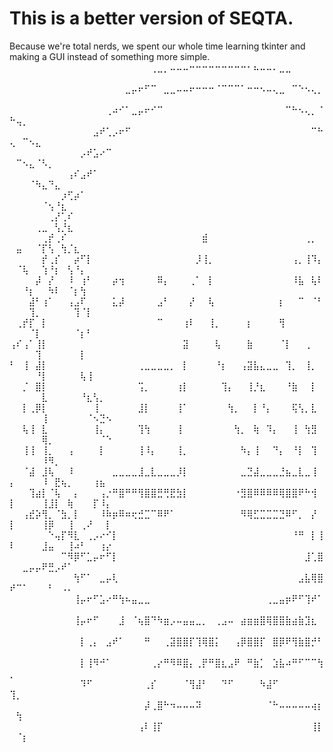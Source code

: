 # This is a better version of SEQTA.

Because we're total nerds, we spent our whole time learning tkinter and making a GUI instead of something more simple.
⠀⠀⠀⠀⠀⠀⠀⠀⠀⠀⠀⠀⠀⠀⠀⠀⠀⠀⠀⠀⠀⠀⢀⣀⡀⠤⠤⠤⠒⠒⠒⠒⠒⠒⠒⠒⠒⠂⠦⠤⠤⠄⣀⣀⠀⠀⠀⠀⠀⠀⠀⠀⠀⠀⠀⠀⠀⠀⠀⠀⠀⠀⠀⠀⠀
⠀⠀⠀⠀⠀⠀⠀⠀⠀⠀⠀⠀⠀⠀⠀⠀⠀⠀⣀⡤⠖⠋⠉⠀⣀⣀⠤⠤⠖⠒⠒⠒⠈⠉⠉⠉⠁⠒⠒⠢⠤⢄⣀⠀⠉⠑⠢⢄⡀⠀⠀⠀⠀⠀⠀⠀⠀⠀⠀⠀⠀⠀⠀⠀⠀
⠀⠀⠀⠀⠀⠀⠀⠀⠀⠀⠀⠀⠀⠀⠀⢀⠴⠊⠁⣀⡤⠖⠊⠉⠀⠀⠀⠀⠀⠀⠀⠀⠀⠀⠀⠀⠀⠀⠀⠀⠀⠀⠀⠉⠓⠢⢄⡀⠈⠓⢤⡀⠀⠀⠀⠀⠀⠀⠀⠀⠀⠀⠀⠀⠀
⠀⠀⠀⠀⠀⠀⠀⠀⠀⠀⠀⠀⠀⣠⠞⢁⡠⠖⠋⠀⠀⠀⠀⠀⠀⠀⠀⠀⠀⠀⠀⠀⠀⠀⠀⠀⠀⠀⠀⠀⠀⠀⠀⠀⠀⠀⠀⠉⠓⢄⠀⠉⠢⣄⠀⠀⠀⠀⠀⠀⠀⠀⠀⠀⠀
⠀⠀⠀⠀⠀⠀⠀⠀⠀⠀⠀⡠⠞⣡⠔⠉⠀⠀⠀⠀⠀⠀⠀⠀⠀⠀⠀⠀⠀⠀⠀⠀⠀⠀⠀⠀⠀⠀⠀⠀⠀⠀⠀⠀⠀⠀⠀⠀⠀⠀⠉⠢⣄⠈⠣⡀⠀⠀⠀⠀⠀⠀⠀⠀⠀
⠀⠀⠀⠀⠀⠀⠀⠀⠀⢠⠎⣠⠞⠁⠀⠀⠀⠀⠀⠀⠀⠀⠀⠀⠀⠀⠀⠀⠀⠀⠀⠀⠀⠀⠀⠀⠀⠀⠀⠀⠀⠀⠀⠀⠀⠀⠀⠀⠀⠀⠀⠀⠈⠳⣄⠙⣄⠀⠀⠀⠀⠀⠀⠀⠀
⠀⠀⠀⠀⠀⠀⠀⠀⡰⢋⡴⠁⠀⠀⠀⠀⠀⠀⠀⠀⠀⠀⠀⠀⠀⠀⠀⠀⠀⠀⠀⠀⠀⠀⠀⠀⠀⠀⠀⠀⠀⠀⠀⠀⠀⠀⠀⠀⠀⠀⠀⠀⠀⠀⠈⢢⠘⣆⠀⠀⠀⠀⠀⠀⠀
⠀⠀⠀⠀⠀⠀⢀⡜⢁⠎⠀⠀⠀⠀⠀⠀⠀⠀⠀⠀⠀⠀⠀⠀⠀⠀⠀⠀⠀⠀⠀⠀⠀⠀⠀⠀⠀⠀⠀⠀⠀⠀⠀⠀⠀⠀⠀⠀⠀⠀⠀⠀⠀⢀⣀⠀⢣⡘⣆⠀⠀⠀⠀⠀⠀
⠀⠀⠀⠀⠀⢀⡞⢀⠎⠀⠀⠀⠀⠀⠀⠀⠀⠀⠀⠀⠀⠀⠀⠀⠀⠀⠀⠀⠀⠀⣾⠀⠀⠀⠀⠀⠀⠀⠀⠀⠀⠀⠀⠀⠀⠀⢀⡀⠀⠀⣤⠀⠀⠈⡏⢣⠀⢳⡈⣆⠀⠀⠀⠀⠀
⠀⠀⠀⠀⠀⡞⢀⡎⠀⠀⡴⠋⡇⠀⠀⠀⠀⠀⠀⠀⠀⠀⠀⠀⠀⠀⠀⠀⠀⡸⢸⡀⠀⠀⠀⠀⠀⠀⠀⠀⠀⠀⠀⠀⢠⡀⢸⠹⡄⠀⠈⢧⠀⠀⢱⠘⡆⠀⢣⠘⡄⠀⠀⠀⠀
⠀⠀⠀⠀⡼⠀⡜⠀⠀⠸⠀⢰⠃⠀⠀⠀⡴⢲⠀⠀⠀⠀⠀⠿⡄⠀⠀⠀⢀⠁⠀⡇⠀⠀⠀⠀⠀⠀⠀⠀⠀⠀⠀⠀⠸⣧⠀⢧⠇⠀⠀⠘⡆⠀⠀⠳⠇⠀⠈⡆⢳⠀⠀⠀⠀
⠀⠀⠀⣼⠃⢰⠁⠀⠀⢠⣠⠏⠀⠀⠀⠀⣅⡼⠀⠀⠀⠀⠀⣠⠃⠀⠀⠀⡜⠀⠀⢧⠀⠀⠀⠀⠀⠀⠀⠀⠀⠀⡆⠀⠀⠉⠀⠈⠃⠀⠀⠀⢹⡀⠀⠀⠀⠀⠀⢹⠈⡇⠀⠀⠀
⠀⢀⡞⡏⠀⡇⠀⠀⠀⠀⠀⠀⠀⠀⠀⠀⠀⠀⠀⠀⠀⠀⠀⠉⠀⠀⠀⢰⠇⠀⠀⢸⡀⠀⠀⠀⠀⡆⠀⠀⠀⠀⢻⠀⠀⠀⠀⠀⠀⠀⠀⠀⠈⡇⠀⠀⠀⠀⠀⠈⡆⠃⠀⠀⠀
⢠⠎⢠⠁⢸⡇⠀⠀⠀⠀⠀⠀⠀⠀⠀⠀⠀⠀⠀⠀⠀⠀⠀⠀⠀⠀⠀⣽⠀⠀⠀⠀⢧⠀⠀⠀⠀⣷⠀⠀⠀⠀⠈⡇⠀⠀⢀⠀⠀⠀⠀⠀⠀⢹⠀⠀⠀⠀⠀⠀⡇⠀⠀⠀⠀
⠃⠀⢸⠀⣼⡇⠀⠀⠀⠀⠀⠀⠀⠀⠀⠀⠀⠀⠀⠀⢀⣀⣀⣀⣀⡀⠀⡇⠀⠀⠀⠀⠘⡆⠀⠀⢠⣽⣧⣄⣀⣀⠀⢹⡀⠀⢸⡀⠀⠀⠀⠀⠀⠘⡇⠀⠀⠀⠀⠀⢧⢸⠀⠀⠀
⠀⠀⡈⠀⣿⡇⠀⠀⠀⠀⠀⠀⠀⠀⠀⠀⠀⠀⠀⠀⢩⡀⠀⠀⠀⠀⢰⡇⠀⠀⠀⠀⠀⢹⡄⠀⠀⢸⡘⣆⠀⠀⠀⠘⣷⠀⠀⡇⠀⠀⠀⠀⠀⠀⣇⠀⠀⠀⠀⠀⠘⣆⢣⡀⠀
⠀⠀⡇⢀⡿⡇⠀⠀⠀⠀⠀⠀⠀⢸⠀⠀⠀⠀⠀⠀⣸⡇⠀⠀⠀⠀⢸⠁⠀⠀⠀⠀⠀⠀⢳⡀⠀⠀⡇⠘⡄⠀⠀⠀⢯⢣⡀⣇⠀⠀⠀⠀⠀⠀⢸⠀⠀⠀⠀⠀⠀⠈⠢⣙⠢
⠀⠀⢧⢸⠀⣇⠀⠀⠀⠀⠀⠀⠀⢸⡄⠀⠀⠀⠀⠀⢹⢳⠀⠀⠀⠀⢸⠀⠀⠀⠀⠀⠀⠀⠀⢳⡀⠀⢷⠀⠹⡄⠀⠀⢸⠀⢳⣻⠀⠀⠀⠀⠀⠀⢿⡀⠀⠀⠀⠀⠀⠀⠀⠈⠑
⠀⠀⢸⢸⠀⢸⡀⠀⠀⢠⠀⠀⠀⠀⡇⠀⠀⠀⠀⠀⢸⠸⡄⠀⠀⠀⢸⡀⠀⠀⠀⠀⠀⠀⠀⠀⠳⡄⢸⠀⠀⠙⡄⠀⠘⡇⠀⢹⠀⠀⠀⠀⠀⠀⠸⠻⡀⠀⠀⠀⠀⠀⠀⠀⠀
⠀⠀⠈⣼⠀⣸⢧⠀⠀⠸⠀⠀⠀⠀⠀⠀⣀⣀⣀⣀⣸⣀⣇⣀⣀⣀⡸⡇⠀⠀⠀⠀⠀⠀⠀⠀⣀⣙⣼⣀⣀⣀⣘⣦⣀⣇⣀⢸⠀⡄⠀⠀⠀⠀⠸⠀⣟⢦⡀⠀⠀⠀⢰⣦⠀
⠀⠀⠀⢹⣴⡇⠈⢧⠀⠀⡄⠀⠀⠀⢠⡐⠛⣿⠛⠛⢻⣿⣿⣛⢛⣟⣳⡇⠀⠀⠀⠀⠀⠀⠀⠐⣻⣿⠿⠿⠿⠿⢿⣿⣿⠟⠓⢺⠀⡇⠀⠀⠀⠀⢸⣸⡇⠀⢷⠀⠀⠀⡏⠸⡄
⠀⠀⢠⣞⡵⢻⡀⠈⣳⡀⡇⠀⠀⠀⠸⠷⡶⠿⠶⢖⣚⣉⠉⠿⠟⠁⠀⠀⠀⠀⠀⠀⠀⠀⠀⠀⠻⢿⣋⣉⣉⣉⣙⠿⠋⡀⠀⡜⠀⡇⠀⠀⠀⠀⢸⡿⠀⠀⢸⠀⢀⠜⠀⠀⡇
⠀⠀⠀⠀⠀⠀⠑⢤⡏⠻⣇⠀⢀⡠⠔⠊⡇⠀⠀⠀⠀⠀⠀⠀⠀⠀⠀⠀⠀⠀⠀⠀⠀⠀⠀⠀⠀⠀⠀⠀⠀⠀⠀⠀⠘⠛⠀⡇⢸⠇⠀⠀⠀⠀⣸⣤⠀⠀⢸⠴⠃⠀⠀⢰⡔
⠀⠀⠀⠀⠀⠀⠀⠀⠉⠻⡿⠋⣁⡤⠖⠋⡇⠀⠀⠀⠀⠀⠀⠀⠀⠀⠀⠀⠀⠀⠀⠀⠀⠀⠀⠀⠀⠀⠀⠀⠀⠀⠀⠀⠀⠀⣸⢁⣿⠀⠀⣀⡤⡤⠟⣛⡠⠞⠁⠀⠀⠀⠀⠀⠀
⠀⠀⠀⠀⠀⠀⠀⠀⠀⠀⢳⠋⠁⠀⣀⡤⢇⠀⠀⠀⠀⠀⠀⠀⠀⠀⠀⠀⠀⠀⠀⠀⠀⠀⠀⠀⠀⠀⠀⠀⠀⠀⠀⠀⠀⣠⣧⢿⣿⠞⠉⠁⠀⠀⠀⠃⠀⠠⠄⠀⠀⠀⠀⠀⠀
⠀⠀⠀⠀⠀⠀⠀⠀⠀⠀⢸⡤⠖⠋⣡⠔⠛⢳⠦⣤⣀⣀⠀⠀⠀⠀⠀⠀⠀⠀⠀⠀⠀⠀⠀⠀⠀⠀⠀⠀⢀⣀⣤⡶⠟⠋⢹⠞⠁⠀⠀⠀⠀⠀⠀⠀⠀⠀⠀⠀⠀⠀⠀⠀⠀
⠀⠀⠀⠀⠀⠀⠀⠀⠀⠀⢸⡤⠖⠋⠀⠀⠀⣸⠀⠈⢦⣿⠙⠳⣶⡠⠤⣤⣤⣀⡀⠀⢀⣠⠤⠀⣴⣶⣶⣿⢿⣿⣿⣷⣴⣷⣹⣆⠀⠀⠀⠀⠀⠀⠀⠀⠀⠀⠀⠀⠀⠀⠀⠀⠀
⠀⠀⠀⠀⠀⠀⠀⠀⠀⠀⠀⡇⢀⡄⠀⣠⠞⠁⠀⠀⠀⠛⠀⠀⢀⣽⣿⣿⡏⢹⢿⣿⡅⠀⠀⢠⡿⣿⣿⡏⠀⣿⡿⠟⢻⣷⣿⡚⠃⠀⠀⠀⠀⠀⠀⠀⠀⠀⠀⠀⠀⠀⠀⠀⠀
⠀⠀⠀⠀⠀⠀⠀⠀⠀⠀⠀⡇⢸⠻⠚⠁⠀⠀⠀⠀⠀⠀⢀⡔⠛⠻⠿⣿⡄⢀⡟⠛⣿⣆⣠⠟⠀⠛⣷⡁⠀⣱⣧⠴⠛⠋⠉⠉⢳⡀⠀⠀⠀⠀⠀⠀⠀⠀⠀⠀⠀⠀⠀⠀⠀
⠀⠀⠀⠀⠀⠀⠀⠀⠀⠀⠀⠹⠋⠀⠀⠀⠀⠀⠀⠀⠀⢀⡎⠀⠀⠀⠀⠈⢻⣼⠃⠀⠀⠙⠋⠀⠀⠀⠀⠳⣼⠋⠀⠀⠀⠀⠀⠀⠀⢹⡀⠀⠀⠀⠀⠀⠀⠀⠀⠀⠀⠀⠀⠀⠀
⠀⠀⠀⠀⠀⠀⠀⠀⠀⠀⠀⠀⠀⠀⠀⠀⠀⠀⠀⠀⠀⡼⢀⣿⠓⠲⠤⠤⠤⠽⠀⠀⠀⠀⠀⠀⠀⠀⠀⠀⠈⠓⠤⠤⠤⠤⠤⢴⡆⠀⢳⠀⠀⠀⠀⠀⠀⠀⠀⠀⠀⠀⠀⠀⠀
⠀⠀⠀⠀⠀⠀⠀⠀⠀⠀⠀⠀⠀⠀⠀⠀⠀⠀⠀⠀⢠⠇⢸⡏⠀⠀⠀⠀⠀⠀⠀⠀⠀⠀⠀⠀⠀⠀⠀⠀⠀⠀⠀⠀⠀⠀⠀⢸⡇⠀⠈⡆⠀⠀⠀⠀⠀⠀⠀⠀⠀⠀⠀⠀⠀